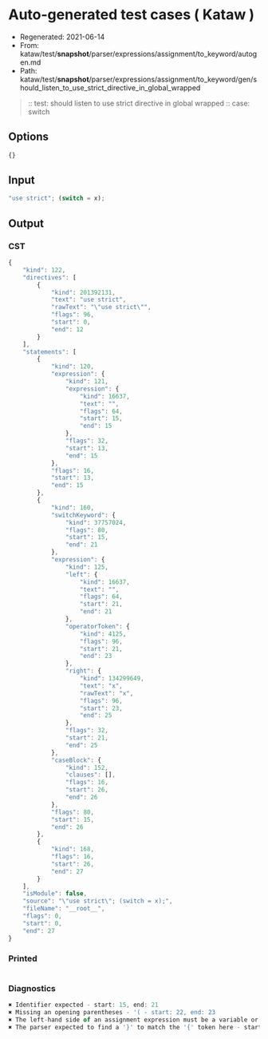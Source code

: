 # Auto-generated test cases ( Kataw )
- Regenerated: 2021-06-14
- From: kataw/test/__snapshot__/parser/expressions/assignment/to_keyword/autogen.md
- Path: kataw/test/__snapshot__/parser/expressions/assignment/to_keyword/gen/should_listen_to_use_strict_directive_in_global_wrapped
> :: test: should listen to use strict directive in global wrapped
> :: case: switch
## Options

`````js
{}
`````
## Input

`````js
"use strict"; (switch = x);
`````
## Output

### CST

```javascript
{
    "kind": 122,
    "directives": [
        {
            "kind": 201392131,
            "text": "use strict",
            "rawText": "\"use strict\"",
            "flags": 96,
            "start": 0,
            "end": 12
        }
    ],
    "statements": [
        {
            "kind": 120,
            "expression": {
                "kind": 121,
                "expression": {
                    "kind": 16637,
                    "text": "",
                    "flags": 64,
                    "start": 15,
                    "end": 15
                },
                "flags": 32,
                "start": 13,
                "end": 15
            },
            "flags": 16,
            "start": 13,
            "end": 15
        },
        {
            "kind": 160,
            "switchKeyword": {
                "kind": 37757024,
                "flags": 80,
                "start": 15,
                "end": 21
            },
            "expression": {
                "kind": 125,
                "left": {
                    "kind": 16637,
                    "text": "",
                    "flags": 64,
                    "start": 21,
                    "end": 21
                },
                "operatorToken": {
                    "kind": 4125,
                    "flags": 96,
                    "start": 21,
                    "end": 23
                },
                "right": {
                    "kind": 134299649,
                    "text": "x",
                    "rawText": "x",
                    "flags": 96,
                    "start": 23,
                    "end": 25
                },
                "flags": 32,
                "start": 21,
                "end": 25
            },
            "caseBlock": {
                "kind": 152,
                "clauses": [],
                "flags": 16,
                "start": 26,
                "end": 26
            },
            "flags": 80,
            "start": 15,
            "end": 26
        },
        {
            "kind": 168,
            "flags": 16,
            "start": 26,
            "end": 27
        }
    ],
    "isModule": false,
    "source": "\"use strict\"; (switch = x);",
    "fileName": "__root__",
    "flags": 0,
    "start": 0,
    "end": 27
}
```

### Printed

```javascript

```

### Diagnostics

```javascript
✖ Identifier expected - start: 15, end: 21
✖ Missing an opening parentheses - '( - start: 22, end: 23
✖ The left-hand side of an assignment expression must be a variable or a property access - start: 21, end: 23
✖ The parser expected to find a '}' to match the '{' token here - start: 26, end: 27

```

